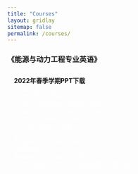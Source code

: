 ```yaml
---
title: "Courses"
layout: gridlay
sitemap: false
permalink: /courses/
---
```

<style>

.jumbotron{
    padding:3%;
    padding-bottom:10px;
    padding-top:10px;
    margin-top:10px;
    margin-bottom:30px;
}
</style>

### 《能源与动力工程专业英语》
<div class="jumbotron">
<b>2022年春季学期PPT下载</b>
<br><a href="{{ site.url }}{{ site.baseurl }}/files/Academic_English/Chap0_Intro.pdf" target="_blank" style="color:white;">Chap0_Intro.pdf</a>
<br><a href="{{ site.url }}{{ site.baseurl }}/files/Academic_English/Chap1_Fluid_Mechanics_Intro.pdf" target="_blank" style="color:white;">Chap1_Fluid_Mechanics_Intro.pdf</a>
<br><a href="{{ site.url }}{{ site.baseurl }}/files/Academic_English/Chap2_Cartesian_Tensors.pdf" target="_blank" style="color:white;">Chap2_Cartesian_Tensors.pdf</a>
<br><a href="{{ site.url }}{{ site.baseurl }}/files/Academic_English/Chap3_Vorticity_Dynamics.pdf" target="_blank" style="color:white;">Chap3_Vorticity_Dynamics.pdf</a>
<br><a href="{{ site.url }}{{ site.baseurl }}/files/Academic_English/Chap4_Boundary_Layers.pdf" target="_blank" style="color:white;">Chap4_Boundary_Layers.pdf</a>
<br><a href="{{ site.url }}{{ site.baseurl }}/files/Academic_English/EST_Grammar_1.pdf" target="_blank" style="color:white;">EST_Grammar_1.pdf</a>
<br><a href="{{ site.url }}{{ site.baseurl }}/files/Academic_English/EST_Grammar_2.pdf" target="_blank" style="color:white;">EST_Grammar_2.pdf</a>
<br><a href="{{ site.url }}{{ site.baseurl }}/files/Academic_English/Academic_Writing_1.pdf" target="_blank" style="color:white;">Academic_Writing_1.pdf</a>
<br><a href="{{ site.url }}{{ site.baseurl }}/files/Academic_English/HW1.pdf" target="_blank" style="color:white;">HW1.pdf</a>
<br><a href="{{ site.url }}{{ site.baseurl }}/files/Academic_English/Academic_Writing_2.pdf" target="_blank" style="color:white;">Academic_Writing_2.pdf</a>
<br><a href="{{ site.url }}{{ site.baseurl }}/files/Academic_English/2021《能源与动力工程专业英语》试题.pdf" target="_blank" style="color:white;">2021《能源与动力工程专业英语》试题.pdf</a>
</div>

